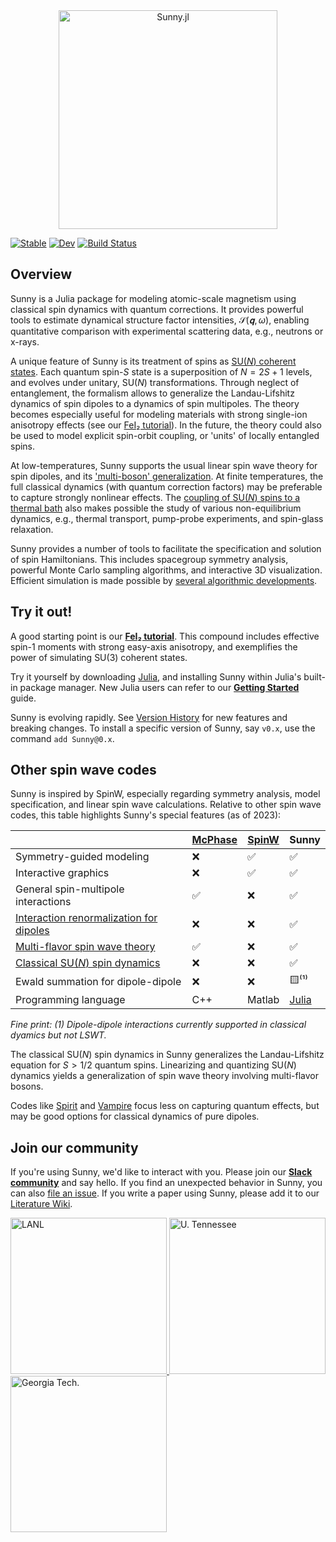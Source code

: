 <div align="center">
    <a href="https://github.com/SunnySuite/Sunny.jl/">
    <img src="https://raw.githubusercontent.com/SunnySuite/Sunny.jl/main/assets/sunny_logo.jpg" alt="Sunny.jl" width="350px">    
    </a>
</div>
<p>

[![Stable](https://img.shields.io/badge/docs-stable-blue.svg)](https://juliahub.com/docs/General/Sunny/stable)
[![Dev](https://img.shields.io/badge/docs-dev-blue.svg)](https://sunnysuite.github.io/Sunny.jl/dev)
[![Build Status](https://github.com/SunnySuite/Sunny.jl/actions/workflows/CI.yml/badge.svg?branch=main)](https://github.com/SunnySuite/Sunny.jl/actions/workflows/CI.yml?query=branch%3Amain)

## Overview

Sunny is a Julia package for modeling atomic-scale magnetism using classical spin dynamics with quantum corrections. It provides powerful tools to estimate dynamical structure factor intensities, $\mathcal{S}(𝐪,ω)$, enabling quantitative comparison with experimental scattering data, e.g., neutrons or x-rays.

A unique feature of Sunny is its treatment of spins as [SU(_N_) coherent states](https://doi.org/10.48550/arXiv.2106.14125). Each quantum spin-_S_ state is a superposition of $N=2S+1$ levels, and evolves under unitary, SU(_N_) transformations. Through neglect of entanglement, the formalism allows to generalize the Landau-Lifshitz dynamics of spin dipoles to a dynamics of spin multipoles. The theory becomes especially useful for modeling materials with strong single-ion anisotropy effects (see our [FeI₂ tutorial](https://sunnysuite.github.io/Sunny.jl/dev/examples/00_LSWT_SU3_FeI2.html)). In the future, the theory could also be used to model explicit spin-orbit coupling, or 'units' of locally entangled spins.

At low-temperatures, Sunny supports the usual linear spin wave theory for spin dipoles, and its ['multi-boson' generalization](https://doi.org/10.48550/arXiv.1307.7731). At finite temperatures, the full classical dynamics (with quantum correction factors) may be preferable to capture strongly nonlinear effects. The [coupling of SU(_N_) spins to a thermal bath](https://doi.org/10.48550/arXiv.2209.01265) also makes possible the study of various non-equilibrium dynamics, e.g., thermal transport, pump-probe experiments, and spin-glass relaxation.

Sunny provides a number of tools to facilitate the specification and solution of spin Hamiltonians. This includes spacegroup symmetry analysis, powerful Monte Carlo sampling algorithms, and interactive 3D visualization. Efficient simulation is made possible by [several algorithmic developments](https://github.com/SunnySuite/Sunny.jl/wiki/Sunny-literature).


## Try it out!

A good starting point is our **[FeI₂ tutorial](https://sunnysuite.github.io/Sunny.jl/dev/examples/00_LSWT_SU3_FeI2.html)**. This compound includes effective spin-1 moments with strong easy-axis anisotropy, and exemplifies the power of simulating SU(3) coherent states.
<!-- 
In addition to the examples in the official [documentation](https://sunnysuite.github.io/Sunny.jl/dev/), a number of tutorials are available as Jupyter notebooks at the [SunnyTutorials](https://github.com/SunnySuite/SunnyTutorials/tree/main/Tutorials) repo.  -->

Try it yourself by downloading [Julia](https://julialang.org/), and installing Sunny within Julia's built-in package manager. New Julia users can refer to our **[Getting Started](https://github.com/SunnySuite/Sunny.jl/wiki/Getting-started-with-Julia)** guide. 

Sunny is evolving rapidly. See [Version History](https://sunnysuite.github.io/Sunny.jl/dev/versions/) for new features and breaking changes. To install a specific version of Sunny, say `v0.x`, use the command `add Sunny@0.x`.

## Other spin wave codes

Sunny is inspired by SpinW, especially regarding symmetry analysis, model specification, and linear spin wave calculations. Relative to other spin wave codes, this table highlights Sunny's special features (as of 2023):

| | [McPhase](https://github.com/mducle/mcphase) | [SpinW](https://github.com/SpinW/spinw) | Sunny |
| -- | -- | -- | -- |
| Symmetry-guided modeling | ❌ | ✅ | ✅ |
| Interactive graphics | ❌ | ✅ | ✅ |
| General spin-multipole interactions | ✅ | ❌ | ✅ |
| [Interaction renormalization for dipoles](https://arxiv.org/abs/2304.03874) | ❌ | ❌ | ✅ |
| [Multi-flavor spin wave theory](https://arxiv.org/abs/1307.7731) | ✅ | ❌ | ✅ |
| [Classical SU(_N_) spin dynamics](https://arxiv.org/abs/2209.01265)</u> | ❌ | ❌ | ✅ |
| Ewald summation for dipole-dipole | ❌ | ❌ | 🟨⁽¹⁾ |
| Programming language | C++ | Matlab | [Julia](https://julialang.org/) |

_Fine print: (1) Dipole-dipole interactions currently supported in classical dyamics but not LSWT._

The classical SU(_N_) spin dynamics in Sunny generalizes the Landau-Lifshitz equation for $S > 1/2$ quantum spins. Linearizing and quantizing SU(_N_) dynamics yields a generalization of spin wave theory involving multi-flavor bosons.

Codes like [Spirit](https://github.com/spirit-code/spirit) and [Vampire](https://vampire.york.ac.uk/) focus less on capturing quantum effects, but may be good options for classical dynamics of pure dipoles.

## Join our community

If you're using Sunny, we'd like to interact with you. Please join our **[Slack community](https://join.slack.com/t/sunny-users/shared_invite/zt-1otxwwko6-LzPtp7Fazkjx2XEqfgKqtA)** and say hello. If you find an unexpected behavior in Sunny, you can also  [file an issue](https://github.com/SunnySuite/Sunny.jl/issues). If you write a paper using Sunny, please add it to our [Literature Wiki](https://github.com/SunnySuite/Sunny.jl/wiki/Sunny-literature).

<div>
    <a href="https://www.lanl.gov">
    <img src="https://raw.githubusercontent.com/SunnySuite/Sunny.jl/main/assets/lanl.png" alt="LANL" width="250px">
    </a>
    <a href="https://www.utk.edu">
    <img src="https://raw.githubusercontent.com/SunnySuite/Sunny.jl/main/assets/utk.png" alt="U. Tennessee" width="250px">
    </a>
    <a href="https://www.gatech.edu/">
    <img src="https://raw.githubusercontent.com/SunnySuite/Sunny.jl/main/assets/gatech.png" alt="Georgia Tech." width="250px">
    </a>
</div>

